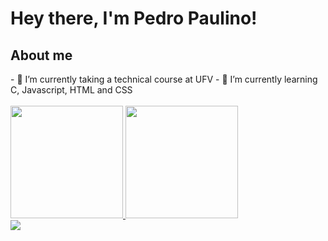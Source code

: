 <h1>Hey there, I'm Pedro Paulino!</h1>
<p><h2>About me</h2></p>
- 🔭 I’m currently taking a technical course at UFV
- 🌱 I’m currently learning C, Javascript, HTML and CSS
<br></br>
<div>
  <a href="https://github.com/PLPaulino">
  <img height="180em" src="https://github-readme-stats.vercel.app/api?username=PLPaulino&show_icons=true&theme=merko&include_all_commits=true&count_private=true"/>
  <img height="180em" src="https://github-readme-stats.vercel.app/api/top-langs/?username=PLPaulino&layout=compact&langs_count=7&theme=merko"/>
    </div>

<div> 
  <a href="https://www.linkedin.com/in/pedro-lucas-paulino/" target="_blank"><img src="https://img.shields.io/badge/-LinkedIn-%230077B5?style=for-the-badge&logo=linkedin&logoColor=white" target="_blank"></a> 
 
  <!-- ![Snake animation](https://github.com/rafaballerini/rafaballerini/blob/output/github-contribution-grid-snake.svg) -->
 
</div>
